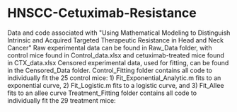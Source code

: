 # HNSCC-Cetuximab-Resistance
Data and code associated with "Using Mathematical Modeling to Distinguish Intrinsic and Acquired Targeted Therapeutic Resistance in Head and Neck Cancer"
Raw experimental data can be found in Raw_Data folder, with control mice found in Control_data.xlsx and cetuximab-treated mice found in CTX_data.xlsx
Censored experimental data, used for fitting, can be found in the Censored_Data folder. 
Control_Fitting folder contains all code to individually fit the 25 control mice: 1) Fit_Exponential_Analytic.m fits to an exponential curve, 2) Fit_Logistic.m fits to a logistic curve, and 3) Fit_Allee fits to an allee curve
Treatment_Fitting folder contains all code to individually fit the 29 treatment mice:
